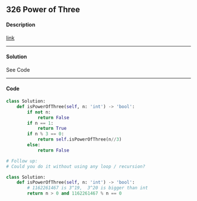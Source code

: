 ## 326 Power of Three

#### Description

[link](https://leetcode.com/problems/power-of-three/)

---

#### Solution

See Code

---

#### Code

```python
class Solution:
    def isPowerOfThree(self, n: 'int') -> 'bool':
        if not n:
            return False
        if n == 1:
            return True
        if n % 3 == 0:
            return self.isPowerOfThree(n//3)
        else:
            return False

# Follow up:
# Could you do it without using any loop / recursion?

class Solution:
    def isPowerOfThree(self, n: 'int') -> 'bool':
        # 1162261467 is 3^19,  3^20 is bigger than int  
        return n > 0 and 1162261467 % n == 0
```
